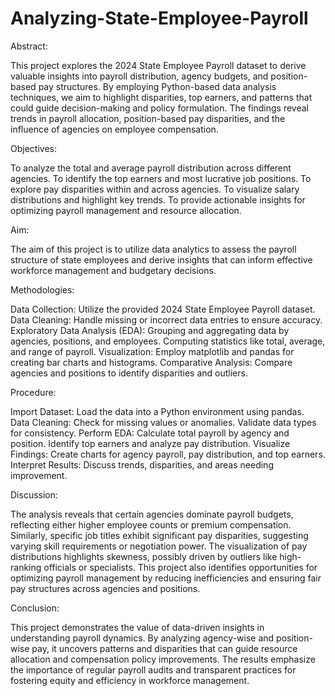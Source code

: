 # Analyzing-State-Employee-Payroll
Abstract:

This project explores the 2024 State Employee Payroll dataset to derive valuable insights into payroll distribution, agency budgets, and position-based pay structures. By employing Python-based data analysis techniques, we aim to highlight disparities, top earners, and patterns that could guide decision-making and policy formulation. The findings reveal trends in payroll allocation, position-based pay disparities, and the influence of agencies on employee compensation.

Objectives:

To analyze the total and average payroll distribution across different agencies.
To identify the top earners and most lucrative job positions.
To explore pay disparities within and across agencies.
To visualize salary distributions and highlight key trends.
To provide actionable insights for optimizing payroll management and resource allocation.

Aim:

The aim of this project is to utilize data analytics to assess the payroll structure of state employees and derive insights that can inform effective workforce management and budgetary decisions.

Methodologies:

Data Collection: Utilize the provided 2024 State Employee Payroll dataset.
Data Cleaning: Handle missing or incorrect data entries to ensure accuracy.
Exploratory Data Analysis (EDA):
Grouping and aggregating data by agencies, positions, and employees.
Computing statistics like total, average, and range of payroll.
Visualization: Employ matplotlib and pandas for creating bar charts and histograms.
Comparative Analysis: Compare agencies and positions to identify disparities and outliers.

Procedure:

Import Dataset: Load the data into a Python environment using pandas.
Data Cleaning:
Check for missing values or anomalies.
Validate data types for consistency.
Perform EDA:
Calculate total payroll by agency and position.
Identify top earners and analyze pay distribution.
Visualize Findings:
Create charts for agency payroll, pay distribution, and top earners.
Interpret Results:
Discuss trends, disparities, and areas needing improvement.

Discussion:

The analysis reveals that certain agencies dominate payroll budgets, reflecting either higher employee counts or premium compensation. Similarly, specific job titles exhibit significant pay disparities, suggesting varying skill requirements or negotiation power. The visualization of pay distributions highlights skewness, possibly driven by outliers like high-ranking officials or specialists. This project also identifies opportunities for optimizing payroll management by reducing inefficiencies and ensuring fair pay structures across agencies and positions.

Conclusion:

This project demonstrates the value of data-driven insights in understanding payroll dynamics. By analyzing agency-wise and position-wise pay, it uncovers patterns and disparities that can guide resource allocation and compensation policy improvements. The results emphasize the importance of regular payroll audits and transparent practices for fostering equity and efficiency in workforce management.
